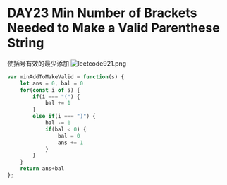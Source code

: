 # DAY23 Min Number of Brackets Needed to Make a Valid Parenthese String
使括号有效的最少添加
![leetcode921.png](https://media.haochen.me/leetcode921.png)
```js
var minAddToMakeValid = function(s) {
    let ans = 0, bal = 0
    for(const i of s) {
        if(i === "(") {
            bal += 1
        }
        else if(i === ")") {
            bal -= 1
            if(bal < 0) {
                bal = 0
                ans += 1
            }
        }
    }
    return ans+bal
};
```